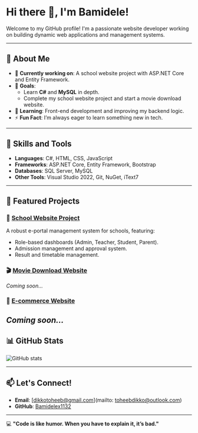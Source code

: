 # Hi there 👋, I'm Bamidele!  

Welcome to my GitHub profile! I'm a passionate website developer working on building dynamic web applications and management systems.  

---

## 🌟 About Me
- 🔭 **Currently working on**: A school website project with ASP.NET Core and Entity Framework.
- 🎯 **Goals**: 
  - Learn **C#** and **MySQL** in depth.
  - Complete my school website project and start a movie download website.
- 🌱 **Learning**: Front-end development and improving my backend logic.
- ⚡ **Fun Fact**: I’m always eager to learn something new in tech.

---

## 🚀 Skills and Tools
- **Languages**: C#, HTML, CSS, JavaScript
- **Frameworks**: ASP.NET Core, Entity Framework, Bootstrap 
- **Databases**: SQL Server, MySQL
- **Other Tools**: Visual Studio 2022, Git, NuGet, iText7

---

## 📂 Featured Projects
### 🏫 [School Website Project](https://github.com/Bamidelex1132/DeelectSolution) 
A robust e-portal management system for schools, featuring:
- Role-based dashboards (Admin, Teacher, Student, Parent).
- Admission management and approval system.
- Result and timetable management.

### 🎬 [Movie Download Website](#)
*Coming soon...*
### 🏪 [E-commerce Website](#)
*Coming soon...*
---

## 📊 GitHub Stats
![GitHub stats](https://github-readme-stats.vercel.app/api?username=Bamidelex1132&show_icons=true&theme=radical)

---

## 📫 Let's Connect!
- **Email**: [dikkotoheeb@gmail.com](mailto: toheebdikko@outlook.com)
- **GitHub**: [Bamidelex1132](https://github.com/Bamidelex1132)


---

💻 **"Code is like humor. When you have to explain it, it’s bad."**
